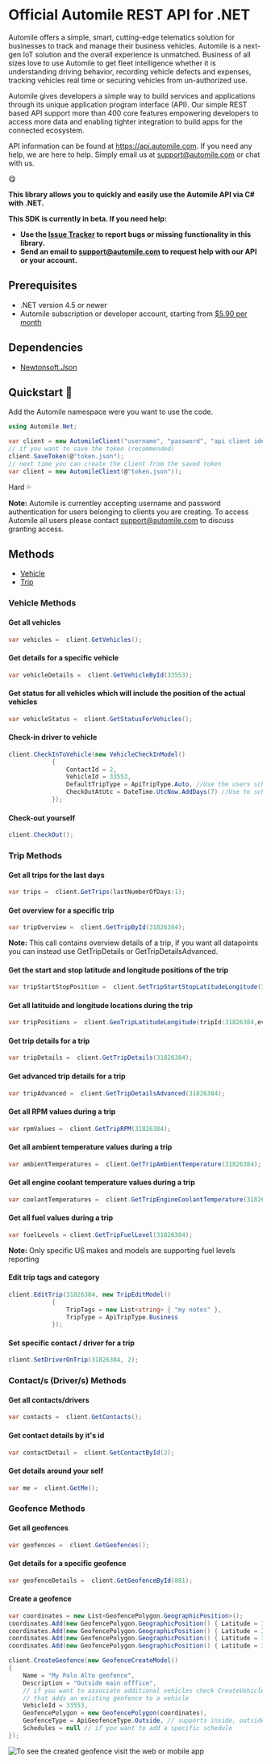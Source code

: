 # Official Automile REST API for .NET
Automile offers a simple, smart, cutting-edge telematics solution for businesses to track and manage their business vehicles. Automile is a next-gen IoT solution and the overall experience is unmatched. Business of all sizes love to use Automile to get fleet intelligence whether it is understanding driving behavior, recording vehicle defects and expenses, tracking vehicles real time or securing vehicles from un-authorized use. 

Automile gives developers a simple way to build services and applications through its unique application program interface (API).  Our simple REST based API support more than 400 core features empowering developers to access more data and enabling tighter integration to build apps for the connected ecosystem. 

API information can be found at https://api.automile.com. If you need any help, we are here to help. Simply email us at support@automile.com or chat with us.

:yum:

**This library allows you to quickly and easily use the Automile API via C# with .NET.**

**This SDK is currently in beta. If you need help:**

* **Use the [Issue Tracker](https://github.com/Automile/automile-net/issues) to report bugs or missing functionality in this library.**
* **Send an email to support@automile.com to request help with our API or your account.**

## Prerequisites

- .NET version 4.5 or newer
- Automile subscription or developer account, starting from [$5.90 per month](https://automile.com)

## Dependencies

- [Newtonsoft.Json](http://www.newtonsoft.com/json)

## Quickstart :running:

Add the Automile namespace were you want to use the code.

```C#
using Automile.Net;
```

```C#
var client = new AutomileClient("username", "password", "api client identifier", "api secret");
// if you want to save the token (recommended)
client.SaveToken(@"token.json");
// next time you can create the client from the saved token
var client = new AutomileClient(@"token.json"));
```

Hard :sweat_drops:

**Note:** Automile is currentley accepting username and password authentication for users belonging to clients you are creating. To access Automile all users please contact support@automile.com to discuss granting access.

## Methods

* [Vehicle](#vehicle-methods)  
* [Trip](#trip-methods)  

### Vehicle Methods

#### Get all vehicles
```C#
var vehicles =  client.GetVehicles();
```

#### Get details for a specific vehicle
```C#
var vehicleDetails =  client.GetVehicleById(33553);
```
#### Get status for all vehicles which will include the position of the actual vehicles
```C#
var vehicleStatus =  client.GetStatusForVehicles();
```
#### Check-in driver to vehicle
```C#
client.CheckInToVehicle(new VehicleCheckInModel()
            {
                ContactId = 2,
                VehicleId = 33553,
                DefaultTripType = ApiTripType.Auto, //Use the users schedule, place or other automation rules
                CheckOutAtUtc = DateTime.UtcNow.AddDays(7) //Use to schedule future auto-checkout, leave empty for permanent check-in
            });
```

#### Check-out yourself
```C#
client.CheckOut();
```

### Trip Methods

#### Get all trips for the last days
```C#
var trips =  client.GetTrips(lastNumberOfDays:1);
```
#### Get overview for a specific trip
```C#
var tripOverview =  client.GetTripById(31826384);
```
**Note:** This call contains overview details of a trip, if you want all datapoints you can instead use GetTripDetails or GetTripDetailsAdvanced.

#### Get the start and stop latitude and longitude positions of the trip
```C#
var tripStartStopPosition =  client.GetTripStartStopLatitudeLongitude(31826384);
```
#### Get all latituide and longitude locations during the trip 
```C#
var tripPositions =  client.GeoTripLatitudeLongitude(tripId:31826384,everyNthRecord:5);
```
#### Get trip details for a trip
```C#
var tripDetails =  client.GetTripDetails(31826384);
```
#### Get advanced trip details for a trip
```C#
var tripAdvanced =  client.GetTripDetailsAdvanced(31826384);
```
#### Get all RPM values during a trip
```C#
var rpmValues =  client.GetTripRPM(31826384);
```
#### Get all ambient temperature values during a trip
```C#
var ambientTemperatures =  client.GetTripAmbientTemperature(31826384);
```
#### Get all engine coolant temperature values during a trip
```C#
var coolantTemperatures =  client.GetTripEngineCoolantTemperature(31826384);
```
#### Get all fuel values during a trip
```C#
var fuelLevels = client.GetTripFuelLevel(31826384);
```
**Note:** Only specific US makes and models are supporting fuel levels reporting

#### Edit trip tags and category
```C#
client.EditTrip(31826384, new TripEditModel()
            {
                TripTags = new List<string> { "my notes" },
                TripType = ApiTripType.Business
            });
```

#### Set specific contact / driver for a trip
```C#
client.SetDriverOnTrip(31826384, 2);
```

### Contact/s (Driver/s) Methods

#### Get all contacts/drivers
```C#
var contacts =  client.GetContacts();
```
#### Get contact details by it's id
```C#
var contactDetail =  client.GetContactById(2);
```
#### Get details around your self
```C#
var me =  client.GetMe();
```

### Geofence Methods

#### Get all geofences
```C#
var geofences =  client.GetGeofences();
```

#### Get details for a specific geofence
```C#
var geofenceDetails =  client.GetGeofenceById(881);
```

#### Create a geofence
```C#
var coordinates = new List<GeofencePolygon.GeographicPosition>();
coordinates.Add(new GeofencePolygon.GeographicPosition() { Latitude = 37.44666232, Longitude = -122.16905397 });
coordinates.Add(new GeofencePolygon.GeographicPosition() { Latitude = 37.4536707, Longitude = -122.16150999 });
coordinates.Add(new GeofencePolygon.GeographicPosition() { Latitude = 37.44873066, Longitude = -122.15365648 });
coordinates.Add(new GeofencePolygon.GeographicPosition() { Latitude = 37.4416096, Longitude = -122.16112375 });

client.CreateGeofence(new GeofenceCreateModel()
{
    Name = "My Palo Alto geofence",
    Description = "Outside main offfice",
    // if you want to associate additional vehicles check CreateVehicleGeofence 
	// that adds an existing geofence to a vehicle
    VehicleId = 33553,
    GeofencePolygon = new GeofencePolygon(coordinates),
    GeofenceType = ApiGeofenceType.Outside, // supports inside, outside or both
    Schedules = null // if you want to add a specific schedule
});
```

![To see the created geofence visit the web or mobile app](https://content.automile.com/sdk/CreateGeofence.png "The created geofence")

